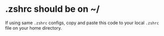 # .zshrc should be on ~/

If using same `.zshrc` configs, copy and paste this code to your local `.zshrc` file on your home directory.
